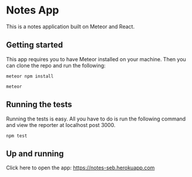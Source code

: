 # Notes App

This is a notes application built on Meteor and React.

## Getting started

This app requires you to have Meteor installed on your machine. Then you can clone the repo and run the following:

```
meteor npm install
```

```
meteor
```

## Running the tests

Running the tests is easy. All you have to do is run the following command and view the reporter at localhost post 3000.

```
npm test
```

## Up and running

Click here to open the app: https://notes-seb.herokuapp.com

```
